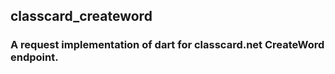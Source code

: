 ## classcard_createword
### A request implementation of dart for classcard.net CreateWord endpoint.
